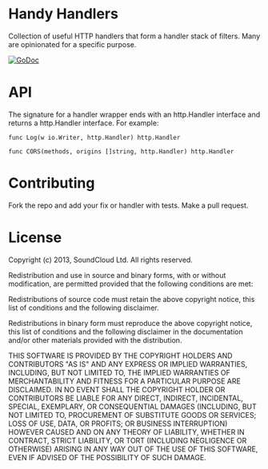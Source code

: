 # Handy Handlers

Collection of useful HTTP handlers that form a handler stack of filters.  Many
are opinionated for a specific purpose.

[![GoDoc](https://godoc.org/github.com/streadway/handy?status.svg)](https://godoc.org/github.com/streadway/handy)

# API

The signature for a handler wrapper ends with an http.Handler interface and returns a http.Handler interface.  For example:

```
func Log(w io.Writer, http.Handler) http.Handler

func CORS(methods, origins []string, http.Handler) http.Handler
```

# Contributing

Fork the repo and add your fix or handler with tests.  Make a pull request.

# License

Copyright (c) 2013, SoundCloud Ltd.
All rights reserved.

Redistribution and use in source and binary forms, with or without
modification, are permitted provided that the following conditions are met:

Redistributions of source code must retain the above copyright notice, this
list of conditions and the following disclaimer.

Redistributions in binary form must reproduce the above copyright notice, this
list of conditions and the following disclaimer in the documentation and/or
other materials provided with the distribution.

THIS SOFTWARE IS PROVIDED BY THE COPYRIGHT HOLDERS AND CONTRIBUTORS "AS IS" AND
ANY EXPRESS OR IMPLIED WARRANTIES, INCLUDING, BUT NOT LIMITED TO, THE IMPLIED
WARRANTIES OF MERCHANTABILITY AND FITNESS FOR A PARTICULAR PURPOSE ARE
DISCLAIMED. IN NO EVENT SHALL THE COPYRIGHT HOLDER OR CONTRIBUTORS BE LIABLE
FOR ANY DIRECT, INDIRECT, INCIDENTAL, SPECIAL, EXEMPLARY, OR CONSEQUENTIAL
DAMAGES (INCLUDING, BUT NOT LIMITED TO, PROCUREMENT OF SUBSTITUTE GOODS OR
SERVICES; LOSS OF USE, DATA, OR PROFITS; OR BUSINESS INTERRUPTION) HOWEVER
CAUSED AND ON ANY THEORY OF LIABILITY, WHETHER IN CONTRACT, STRICT LIABILITY,
OR TORT (INCLUDING NEGLIGENCE OR OTHERWISE) ARISING IN ANY WAY OUT OF THE USE
OF THIS SOFTWARE, EVEN IF ADVISED OF THE POSSIBILITY OF SUCH DAMAGE.
